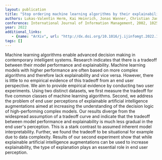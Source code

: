 ```yaml
---
layout: publication
title: "Stop ordering machine learning algorithms by their explainability! A user-centered investigation of performance and explainability"
authors: Lukas-Valentin Herm, Kai Heinrich, Jonas Wanner, Christian Janiesch
conference: International Journal of Information Management, 2002, 102538
year: 2022
additional_links: 
   - {name: "ArXiv", url: "http://dx.doi.org/10.1016/j.ijinfomgt.2022.102538"}
tags: []
---
```

Machine learning algorithms enable advanced decision making in contemporary
intelligent systems. Research indicates that there is a tradeoff between their
model performance and explainability. Machine learning models with higher
performance are often based on more complex algorithms and therefore lack
explainability and vice versa. However, there is little to no empirical
evidence of this tradeoff from an end user perspective. We aim to provide
empirical evidence by conducting two user experiments. Using two distinct
datasets, we first measure the tradeoff for five common classes of machine
learning algorithms. Second, we address the problem of end user perceptions of
explainable artificial intelligence augmentations aimed at increasing the
understanding of the decision logic of high-performing complex models. Our
results diverge from the widespread assumption of a tradeoff curve and indicate
that the tradeoff between model performance and explainability is much less
gradual in the end user's perception. This is a stark contrast to assumed
inherent model interpretability. Further, we found the tradeoff to be
situational for example due to data complexity. Results of our second
experiment show that while explainable artificial intelligence augmentations
can be used to increase explainability, the type of explanation plays an
essential role in end user perception.